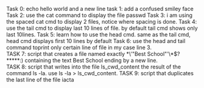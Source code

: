 Task 0: echo hello world and a new line
task 1: add a confused smiley face
Task 2: use the cat command to display the file passwd
Task 3: i am using the spaced cat cmd to display 2 files, notice where spacing is done.
Task 4: use the tail cmd to display last 10 lines of file. by default tail cmd shows only last 10lines.
Task 5: learn how to use the head cmd. same as the tail cmd, head cmd displays first 10 lines by default
Task 6: use the head and tail command toprint only certain line of file in my case line 3.	
TASK 7: script that creates a file named exactly \*\\'"Best School"\'\\*$\?\*\*\*\*\*:) containing the text Best School ending by a new line.	
TASK 8: script that writes into the file ls_cwd_content the result of the command ls -la. use ls -la > ls_cwd_content.
TASK 9: script that duplicates the last line of the file iacta
